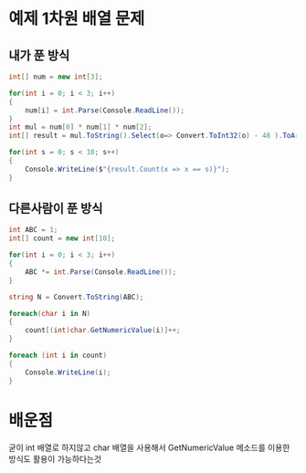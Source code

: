 # 예제 1차원 배열 문제

## 내가 푼 방식
``` cs
int[] num = new int[3];

for(int i = 0; i < 3; i++)
{
    num[i] = int.Parse(Console.ReadLine());
}
int mul = num[0] * num[1] * num[2];
int[] result = mul.ToString().Select(o=> Convert.ToInt32(o) - 48 ).ToArray();

for(int s = 0; s < 10; s++)
{
    Console.WriteLine($"{result.Count(x => x == s)}");
}
```

## 다른사람이 푼 방식
``` cs
int ABC = 1;
int[] count = new int[10];

for(int i = 0; i < 3; i++) 
{
    ABC *= int.Parse(Console.ReadLine());
}

string N = Convert.ToString(ABC);

foreach(char i in N)
{
    count[(int)char.GetNumericValue(i)]++;
}

foreach (int i in count)
{
    Console.WriteLine(i);
}

```

# 배운점
굳이 int 배열로 하지않고 char 배열을 사용해서 GetNumericValue 메소드를 이용한 방식도 활용이 가능하다는것  

